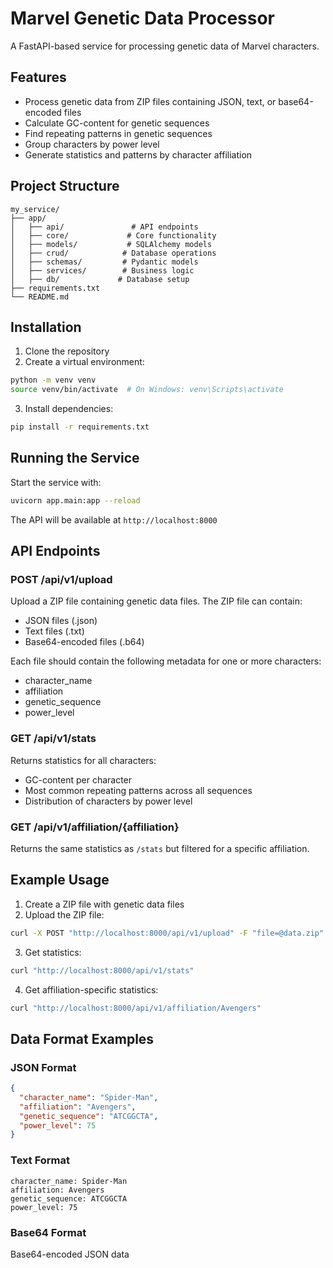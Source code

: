 # Marvel Genetic Data Processor

A FastAPI-based service for processing genetic data of Marvel characters.

## Features

- Process genetic data from ZIP files containing JSON, text, or base64-encoded files
- Calculate GC-content for genetic sequences
- Find repeating patterns in genetic sequences
- Group characters by power level
- Generate statistics and patterns by character affiliation

## Project Structure

```
my_service/
├── app/
│   ├── api/               # API endpoints
│   ├── core/             # Core functionality
│   ├── models/           # SQLAlchemy models
│   ├── crud/            # Database operations
│   ├── schemas/         # Pydantic models
│   ├── services/        # Business logic
│   ├── db/             # Database setup
├── requirements.txt
└── README.md
```

## Installation

1. Clone the repository
2. Create a virtual environment:

```bash
python -m venv venv
source venv/bin/activate  # On Windows: venv\Scripts\activate
```

3. Install dependencies:

```bash
pip install -r requirements.txt
```

## Running the Service

Start the service with:

```bash
uvicorn app.main:app --reload
```

The API will be available at `http://localhost:8000`

## API Endpoints

### POST /api/v1/upload

Upload a ZIP file containing genetic data files. The ZIP file can contain:

- JSON files (.json)
- Text files (.txt)
- Base64-encoded files (.b64)

Each file should contain the following metadata for one or more characters:

- character_name
- affiliation
- genetic_sequence
- power_level

### GET /api/v1/stats

Returns statistics for all characters:

- GC-content per character
- Most common repeating patterns across all sequences
- Distribution of characters by power level

### GET /api/v1/affiliation/{affiliation}

Returns the same statistics as `/stats` but filtered for a specific affiliation.

## Example Usage

1. Create a ZIP file with genetic data files
2. Upload the ZIP file:

```bash
curl -X POST "http://localhost:8000/api/v1/upload" -F "file=@data.zip"
```

3. Get statistics:

```bash
curl "http://localhost:8000/api/v1/stats"
```

4. Get affiliation-specific statistics:

```bash
curl "http://localhost:8000/api/v1/affiliation/Avengers"
```

## Data Format Examples

### JSON Format

```json
{
  "character_name": "Spider-Man",
  "affiliation": "Avengers",
  "genetic_sequence": "ATCGGCTA",
  "power_level": 75
}
```

### Text Format

```
character_name: Spider-Man
affiliation: Avengers
genetic_sequence: ATCGGCTA
power_level: 75
```

### Base64 Format

Base64-encoded JSON data

